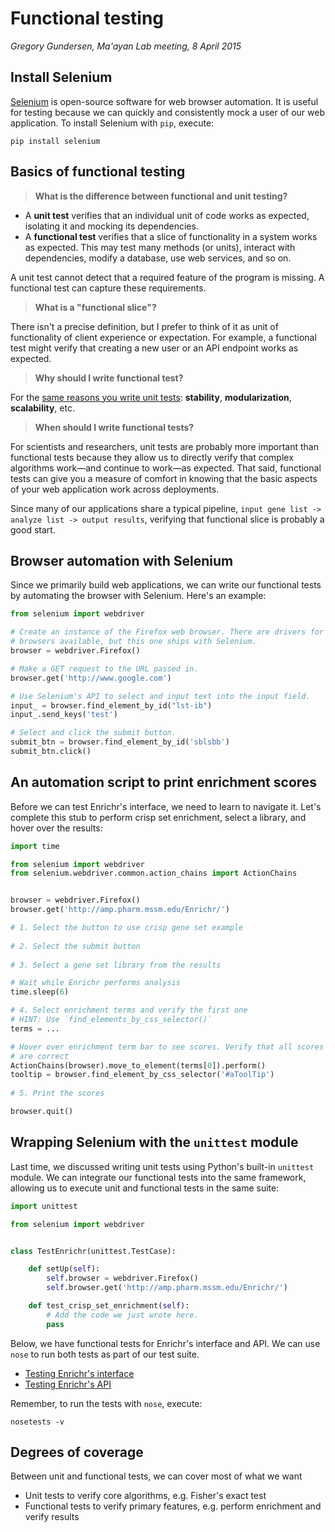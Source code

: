 # Functional testing
_Gregory Gundersen, Ma'ayan Lab meeting, 8 April 2015_

## Install Selenium

[Selenium](http://selenium-python.readthedocs.org/index.html) is open-source software for web browser automation. It is useful for testing because we can quickly and consistently mock a user of our web application. To install Selenium with `pip`, execute:

    pip install selenium

## Basics of functional testing

> **What is the difference between functional and unit testing?**

- A **unit test** verifies that an individual unit of code works as expected, isolating it and mocking its dependencies.
- A **functional test** verifies that a slice of functionality in a system works as expected. This may test many methods (or units), interact with dependencies, modify a database, use web services, and so on.

A unit test cannot detect that a required feature of the program is missing. A functional test can capture these requirements.

> **What is a "functional slice"?**

There isn't a precise definition, but I prefer to think of it as unit of functionality of client experience or expectation. For example, a functional test might verify that creating a new user or an API endpoint works as expected.

> **Why should I write functional test?**

For the [same reasons you write unit tests](https://github.com/MaayanLab/software-testing/blob/master/1-unit-testing/README.md): **stability**, **modularization**, **scalability**, etc.

> **When should I write functional tests?**

For scientists and researchers, unit tests are probably more important than functional tests because they allow us to directly verify that complex algorithms work—and continue to work—as expected. That said, functional tests can give you a measure of comfort in knowing that the basic aspects of your web application work across deployments.

Since many of our applications share a typical pipeline, `input gene list -> analyze list -> output results`, verifying that functional slice is probably a good start.

## Browser automation with Selenium

Since we primarily build web applications, we can write our functional tests by automating the browser with Selenium. Here's an example:

```python
from selenium import webdriver

# Create an instance of the Firefox web browser. There are drivers for other 
# browsers available, but this one ships with Selenium.
browser = webdriver.Firefox()

# Make a GET request to the URL passed in.
browser.get('http://www.google.com')

# Use Selenium's API to select and input text into the input field.
input_ = browser.find_element_by_id("lst-ib")
input_.send_keys('test')

# Select and click the submit button.
submit_btn = browser.find_element_by_id('sblsbb')
submit_btn.click()
```

## An automation script to print enrichment scores

Before we can test Enrichr's interface, we need to learn to navigate it. Let's complete this stub to perform crisp set enrichment, select a library, and hover over the results:

```python
import time

from selenium import webdriver
from selenium.webdriver.common.action_chains import ActionChains


browser = webdriver.Firefox()
browser.get('http://amp.pharm.mssm.edu/Enrichr/')

# 1. Select the button to use crisp gene set example
        
# 2. Select the submit button
        
# 3. Select a gene set library from the results

# Wait while Enrichr performs analysis
time.sleep(6)

# 4. Select enrichment terms and verify the first one
# HINT: Use `find_elements_by_css_selector()`
terms = ...

# Hover over enrichment term bar to see scores. Verify that all scores
# are correct
ActionChains(browser).move_to_element(terms[0]).perform()
tooltip = browser.find_element_by_css_selector('#aToolTip')
        
# 5. Print the scores

browser.quit()
```

## Wrapping Selenium with the `unittest` module

Last time, we discussed writing unit tests using Python's built-in `unittest` module. We can integrate our functional tests into the same framework, allowing us to execute unit and functional tests in the same suite:

```python
import unittest

from selenium import webdriver


class TestEnrichr(unittest.TestCase):

    def setUp(self):
        self.browser = webdriver.Firefox()
        self.browser.get('http://amp.pharm.mssm.edu/Enrichr/')

    def test_crisp_set_enrichment(self):
        # Add the code we just wrote here.
        pass
```


Below, we have functional tests for Enrichr's interface and API. We can use `nose` to run both tests as part of our test suite.

- [Testing Enrichr's interface](tests/test_enrichr_ui.py)
- [Testing Enrichr's API](tests/test_enrichr_api.py)

Remember, to run the tests with `nose`, execute:

    nosetests -v
    
## Degrees of coverage

Between unit and functional tests, we can cover most of what we want

- Unit tests to verify core algorithms, e.g. Fisher's exact test
- Functional tests to verify primary features, e.g. perform enrichment and verify results